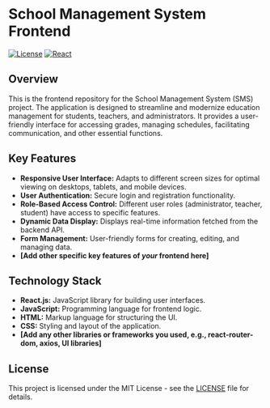 # School Management System Frontend

[![License](https://img.shields.io/badge/License-MIT-yellow.svg)](https://opensource.org/licenses/MIT)
[![React](https://img.shields.io/badge/React-%2320232a.svg?style=for-the-badge&logo=react&logoColor=%2361DAFB)]()

<!-- Project Logo (Optional) -->
<!-- ![Project Logo](path/to/your/logo.png) -->

## Overview

This is the frontend repository for the School Management System (SMS) project. The application is designed to streamline and modernize education management for students, teachers, and administrators. It provides a user-friendly interface for accessing grades, managing schedules, facilitating communication, and other essential functions.

## Key Features

*   **Responsive User Interface:** Adapts to different screen sizes for optimal viewing on desktops, tablets, and mobile devices.
*   **User Authentication:** Secure login and registration functionality.
*   **Role-Based Access Control:** Different user roles (administrator, teacher, student) have access to specific features.
*   **Dynamic Data Display:** Displays real-time information fetched from the backend API.
*   **Form Management:** User-friendly forms for creating, editing, and managing data.
*   **[Add other specific key features of *your* frontend here]**

## Technology Stack

*   **React.js:** JavaScript library for building user interfaces.
*   **JavaScript:** Programming language for frontend logic.
*   **HTML:** Markup language for structuring the UI.
*   **CSS:** Styling and layout of the application.
*   **[Add any other libraries or frameworks you used, e.g., react-router-dom, axios, UI libraries]**

## License

This project is licensed under the MIT License - see the [LICENSE](LICENSE) file for details.


